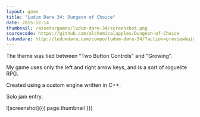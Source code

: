 ```yaml
---
layout: game
title: "Ludum Dare 34: Dungeon of Choice"
date: 2015-12-14
thumbnail: /assets/games/ludum-dare-34/screenshot.png
sourcecode: https://github.com/alchemicalapples/Dungeon-of-Choice
ludumdare: http://ludumdare.com/compo/ludum-dare-34/?action=preview&uid=10296
---
```


The theme was tied between "Two Button Controls" and "Growing".

My game uses only the left and right arrow keys, and is a sort of roguelite RPG.

Created using a custom engine written in C++.

Solo jam entry.

![screenshot]({{ page.thumbnail }})
